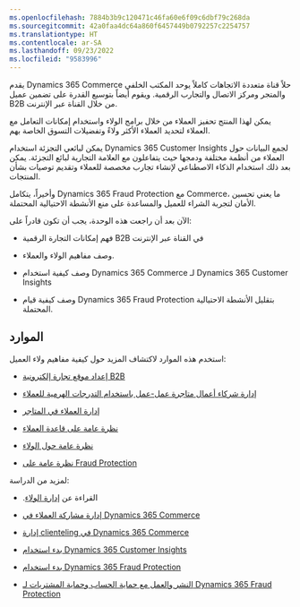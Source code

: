 ```yaml
---
ms.openlocfilehash: 7884b3b9c120471c46fa60e6f09c6dbf79c268da
ms.sourcegitcommit: 42a0faa4dc64a860f6457449b0792257c2254757
ms.translationtype: HT
ms.contentlocale: ar-SA
ms.lasthandoff: 09/23/2022
ms.locfileid: "9583996"
---
```

يقدم Dynamics 365 Commerce حلاً قناة متعددة الاتجاهات كاملاً يوحد المكتب الخلفي والمتجر ومركز الاتصال والتجارب الرقمية. ويقوم أيضاً بتوسيع القدرة على تضمين عميل B2B من خلال القناة عبر الإنترنت. 

يمكن لهذا المنتج تحفيز العملاء من خلال برامج الولاء واستخدام إمكانات التعامل مع العملاء لتحديد العملاء الأكثر ولاءً وتفضيلات التسوق الخاصة بهم. 

يمكن لبائعي التجزئة استخدام Dynamics 365 Customer Insights لجمع البيانات حول العملاء من أنظمة مختلفة ودمجها حيث يتفاعلون مع العلامة التجارية لبائع التجزئة. يمكن بعد ذلك استخدام الذكاء الاصطناعي لإنشاء تجارب مخصصة للعملاء وتقديم توصيات بشأن المنتجات. 

وأخيراً، يتكامل Dynamics 365 Fraud Protection مع Commerce، ما يعني تحسين الأمان لتجربة الشراء للعميل والمساعدة على منع الأنشطة الاحتيالية المحتملة. 

الآن بعد أن راجعت هذه الوحدة، يجب أن تكون قادراً على:

- فهم إمكانات التجارة الرقمية B2B في القناة عبر الإنترنت

- وصف مفاهيم الولاء والعملاء. 

- وصف كيفية استخدام Dynamics 365 Commerce لـ Dynamics 365 Customer Insights 

- وصف كيفية قيام Dynamics 365 Fraud Protection بتقليل الأنشطة الاحتيالية المحتملة. 

## <a name="resources"></a>الموارد

استخدم هذه الموارد لاكتشاف المزيد حول كيفية مفاهيم ولاء العميل:

- [إعداد موقع تجارة إلكترونية B2B](/dynamics365/commerce/b2b/set-up-b2b-site)

- [إدارة شركاء أعمال متاجرة عمل-عمل باستخدام التدرجات الهرمية للعملاء](/dynamics365/commerce/b2b/partners-customer-hierarchies) 

- [إدارة العملاء في المتاجر](/dynamics365/commerce/customer-mgmt-stores) 

- [نظرة عامة على قاعدة العملاء](/dynamics365/commerce/clienteling-overview) 

- [نظرة عامة حول الولاء](/dynamics365/commerce/set-up-customer-loyalty-program) 

- [نظرة عامة على Fraud Protection](/dynamics365/fraud-protection/overview)

لمزيد من الدراسة:

- ‏‫القراءة عن [إدارة الولاء](/training/modules/manage-customer-engagement/02-loyalty-management).

- [إدارة مشاركة العملاء في Dynamics 365 Commerce](/training/modules/manage-customer-engagement/) 

- [إدارة clienteling في Dynamics 365 Commerce](/training/modules/manage-clienteling/) 

- [بدء استخدام Dynamics 365 Customer Insights](/training/modules/get-started-customer-data-platform/) 

- [بدء استخدام Dynamics 365 Fraud Protection](/training/modules/get-started-fraud-protection/)

- [النشر والعمل مع حماية الحساب وحماية المشتريات لـ Dynamics 365 Fraud Protection](/training/paths/deploy-work-account-purchase-protection/)
